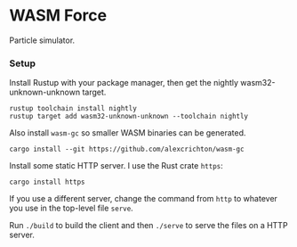 # WASM Force

Particle simulator.

### Setup

Install Rustup with your package manager, then get the nightly wasm32-unknown-unknown target.

`rustup toolchain install nightly`  
`rustup target add wasm32-unknown-unknown --toolchain nightly`

Also install `wasm-gc` so smaller WASM binaries can be generated.

`cargo install --git https://github.com/alexcrichton/wasm-gc`

Install some static HTTP server. I use the Rust crate `https`:

`cargo install https`

If you use a different server, change the command from `http` to whatever you use in the top-level file `serve`.

Run `./build` to build the client and then `./serve` to serve the files on a HTTP server.
